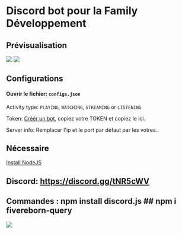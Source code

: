 # Discord bot pour la Family Développement

## Prévisualisation

<img src="https://kasper-rasmussen.dk/assets/images/discord_bot/1.png" />
<img src="https://kasper-rasmussen.dk/assets/images/discord_bot/2.png" />

## Configurations

#### Ouvrir le fichier: `configs.json`

Activity type: `PLAYING`, `WATCHING`, `STREAMING` or `LISTENING`

Token: [Créér un bot](https://discordapp.com/developers/applications/), copiez votre TOKEN et copiez le ici.

Server info: Remplacer l'ip et le port par défaut par les votres..

## Nécessaire

[Install NodeJS](https://nodejs.org/en/download/)

## Discord: https://discord.gg/tNR5cWV

## Commandes : npm install discord.js   ##  npm i fivereborn-query 

<a href="https://discord.gg/NHsABpb"><img src="https://kasper-rasmussen.dk/assets/images/icons/discord_logo.png" /></a>